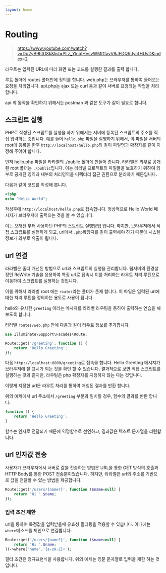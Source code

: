```yaml
---
layout: home
---
```


# Routing
> https://www.youtube.com/watch?v=Du2yB9htD8k&list=PLz_YkiqIHesvWMGfavV8JFDQRJycfHUvD&index=2

라우트는 입력된 URL에 따라 화면 또는 코드를 실행한 결과를 출력 합니다.

루트 폴더에 routes 폴더안에 정의를 합니다.
web.php는 브라우저를 통하여 들어오는 요청을 처리합니다.
api.php는 ajax 또는 curl 등과 같이 서버로 요청되는 작업을 처리 합니다.

api 의 동작을 확인하기 위해서는 postman 과 같은 도구가 같이 필요로 합니다.

## 스크립트 실행
PHP로 작성된 스크립트를 실행을 하기 위해서는 서버에 등록된 스크립트의 주소를 직접 입력하는 것입니다.
예를 들어 `hello.php` 파일을 실행하기 위해서, 이 파일을 서버의 root에 등록을 한후 `http://localhost/hello.php`와 같이 파일명과 확장자를 같이 지정해 주어야 합니다.

먼저 hello.php 파일을 라라벨의 ./public 폴더에 만들어 줍니다. 라라벨은 외부로 공개된 root 폴더는 `./public`입니다. 이는 라라벨 프로젝트의 파일들을 보호하기 위하여 외부로 공개된 영역과 내부의 처리영역을 디렉터리 접근 권환으로 분리하기 때문입니다.

다음과 같이 코드를 작성해 봅니다.
```php
<?php
echo "Hello World";
```

작성후에 `http://localhost/hello.php`로 접속합니다.
정상적으로 Hello World 메시지가 브라우저에 출력되는 것을 볼 수 있습니다.

이는 오래전 부터 사용하던 PHP의 스트립트 실행방법 입니다. 하지만, 브라우저에서 직접 스크립트를 실행하게 되고, url에서 `.php`확장자를 같이 출력해야 하기 때문에 시스템 정보가 외부로 유출이 됩니다.


## url 연결
라라벨은 좀더 개선된 방법으로 url과 스크립트의 실행을 관리합니다. 웹서버의 환경설정인 ReWrite 기술을 응용하여 특정 url로 접속시 이를 처리하는 라우트 처리 루틴으로 이동하여 스크립트를 실행하는 것입니다.

이를 위해서 라라벨 root 에는 `routes`라는 폴더가 존재 합니다. 이 파일은 입력된 url에 대한 처리 루틴을 정의하는 용도로 사용이 됩니다.

hello와 유사한 `greeting` 이라는 메시지를 라라벨 라우팅을 통하여 출력하는 연습을 해보도록 합니다.

라라벨 `routes/web.php` 안에 다음과 같이 라우트 정보를 추가합니다.

```php
use Illuminate\Support\Facades\Route;

Route::get('/greeting', function () {
    return 'Hello Greeting';
});
```

다음 `http://localhost:8000/greeting`로 접속을 합니다. Hello Greeting 메시지가 브라우저에 잘 표시가 되는 것을 확인 할 수 있습니다.
결과적으로 보면 직접 스크립트를 실행하는 것과 같지만, 라우팅은 php 확장자를 지정하지 않는 다는 것입니다.

이렇게 지정한 url은 라우트 처리를 통하여 매칭된 결과를 반환 합니다.

위의 예제에서 url 주소에서 `/greeting` 부분과 일치할 경우, 함수의 결과를 반환 합니다.

```php
function () {
    return 'Hello Greeting';
}
```
함수는 인자로 전달되기 때문에 익명함수로 선언하고, 결과값은 텍스트 문자열을 리턴합니다.


## url 인자값 전송
사용자가 브라우저에서 서버로 값을 전송하는 방법은 URL을 통한 GET 방식의 호출과 HTTP Body를 통한 POST 전송뿐이었습니다.
하지만, 라라벨은 url의 주소를 기반으로 값을 전달할 수 있는 방법을 제공합니다.

```php
Route::get('/users/{name?}', function ($name=null) {
    return 'Hi '.$name;
});
```

### 입력 조건 제한
url을 통하여 특정값을 입력받을때 유효성 필터링을 적용할 수 있습니다. 이때에는 `where`메소드를 체인으로 연결합니다.

```php
Route::get('/users/{name?}', function ($name=null) {
    return 'Hi '.$name;
})->where('name','[a-zA-Z]+');
```

필터 조건은 정규표현식을 사용합니다. 위의 예제는 영문 문자열로 입력을 제한 하는 것입니다.

